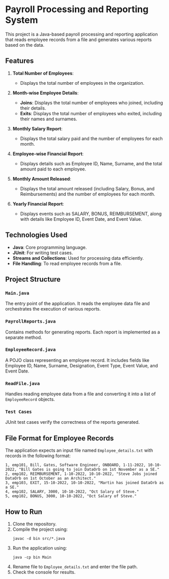 
# Payroll Processing and Reporting System

This project is a Java-based payroll processing and reporting application that reads employee records from a file and generates various reports based on the data.

## Features

1. **Total Number of Employees**:
   - Displays the total number of employees in the organization.

2. **Month-wise Employee Details**:
   - **Joins**: Displays the total number of employees who joined, including their details.
   - **Exits**: Displays the total number of employees who exited, including their names and surnames.

3. **Monthly Salary Report**:
   - Displays the total salary paid and the number of employees for each month.

4. **Employee-wise Financial Report**:
   - Displays details such as Employee ID, Name, Surname, and the total amount paid to each employee.

5. **Monthly Amount Released**:
   - Displays the total amount released (including Salary, Bonus, and Reimbursements) and the number of employees for each month.

6. **Yearly Financial Report**:
   - Displays events such as SALARY, BONUS, REIMBURSEMENT, along with details like Employee ID, Event Date, and Event Value.

## Technologies Used

- **Java**: Core programming language.
- **JUnit**: For writing test cases.
- **Streams and Collections**: Used for processing data efficiently.
- **File Handling**: To read employee records from a file.

## Project Structure

### `Main.java`
The entry point of the application. It reads the employee data file and orchestrates the execution of various reports.

### `PayrollReports.java`
Contains methods for generating reports. Each report is implemented as a separate method.

### `EmployeeRecord.java`
A POJO class representing an employee record. It includes fields like Employee ID, Name, Surname, Designation, Event Type, Event Value, and Event Date.

### `ReadFile.java`
Handles reading employee data from a file and converting it into a list of `EmployeeRecord` objects.

### `Test Cases`
JUnit test cases verify the correctness of the reports generated.

## File Format for Employee Records

The application expects an input file named `Employee_details.txt` with records in the following format:

```
1, emp101, Bill, Gates, Software Engineer, ONBOARD, 1-11-2022, 10-10-2022, "Bill Gates is going to join DataOrb on 1st November as a SE."
2, emp102, REIMBURSEMENT, 1-10-2022, 10-10-2022, "Steve Jobs joined DataOrb on 1st October as an Architect."
3, emp103, EXIT, 15-10-2022, 10-10-2022, "Martin has joined DataOrb as a SE."
4, emp102, SALARY, 3000, 10-10-2022, "Oct Salary of Steve."
5, emp102, BONUS, 3000, 10-10-2022, "Oct Salary of Steve."
```

## How to Run

1. Clone the repository.
2. Compile the project using:
   ```
   javac -d bin src/*.java
   ```
3. Run the application using:
   ```
   java -cp bin Main
   ```
4. Rename file to `Employee_details.txt` and enter the file path.
5. Check the console for results.
